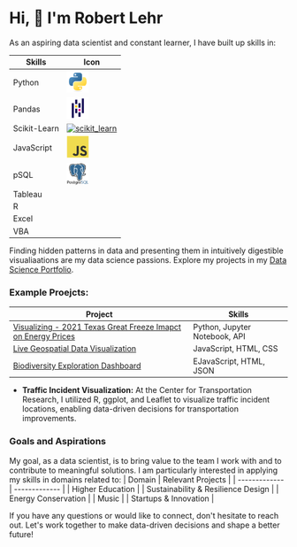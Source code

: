 <h1 align="left">Hi, 👋 I'm Robert Lehr</h1> 

As an aspiring data scientist and constant learner, I have built up skills in:

| Skills | Icon |
| ------------- | ------------- |
| Python | <a href="https://www.python.org" target="_blank" rel="noreferrer"> <img src="https://raw.githubusercontent.com/devicons/devicon/master/icons/python/python-original.svg" alt="python" width="40" height="40"/> </a> |
| Pandas | <a href="https://pandas.pydata.org/" target="_blank" rel="noreferrer"> <img src="https://raw.githubusercontent.com/devicons/devicon/2ae2a900d2f041da66e950e4d48052658d850630/icons/pandas/pandas-original.svg" alt="pandas" width="40" height="40"/> </a> |
| Scikit-Learn | <a href="https://scikit-learn.org/" target="_blank" rel="noreferrer"> <img src="https://upload.wikimedia.org/wikipedia/commons/0/05/Scikit_learn_logo_small.svg" alt="scikit_learn" width="40" height="40"/> </a> |
| JavaScript |  <a href="https://https://www.learn-js.org/" target="_blank" rel="noreferrer"> <img src="https://raw.githubusercontent.com/devicons/devicon/master/icons/javascript/javascript-original.svg" alt="javascript" width="40" height="40"/> </a> |
| pSQL | <a href="https://www.postgresql.org" target="_blank" rel="noreferrer"> <img src="https://raw.githubusercontent.com/devicons/devicon/master/icons/postgresql/postgresql-original-wordmark.svg" alt="postgresql" width="40" height="40"/> </a> |
| Tableau |
| R |
| Excel |
| VBA |
 
Finding hidden patterns in data and presenting them in intuitively digestible visualiaations are my data science passions. Explore my projects in my [Data Science Portfolio](https://github.com/robert-z-lehr?tab=repositories).

<h3 align="left"> Example Proejcts:</h3>

| Project  | Skills |
| ------------- | ------------- |
| [Visualizing - 2021 Texas Great Freeze Imapct on Energy Prices](https://github.com/robert-z-lehr/Visualizing-The-Great-Freeze-Texas-Energy-Prices)   | Python, Jupyter Notebook, API|
|[Live Geospatial Data Visualization](https://github.com/robert-z-lehr/Live-Geospatial-Data-Visualization)  |JavaScript, HTML, CSS|
| [Biodiversity Exploration Dashboard](https://github.com/robert-z-lehr/Biodiversity-Exploration-Dashboard) | EJavaScript, HTML, JSON |

- **Traffic Incident Visualization:** At the Center for Transportation Research, I utilized R, ggplot, and Leaflet to visualize traffic incident locations, enabling data-driven decisions for transportation improvements.

### Goals and Aspirations

My goal, as a data scientist, is to bring value to the team I work with and to contribute to meaningful solutions. I am particularly interested in applying my skills in domains related to:
| Domain | Relevant Projects |
| ------------- | ------------- |
| Higher Education |
| Sustainability & Resilience Design |
| Energy Conservation |
| Music |
| Startups & Innovation |

If you have any questions or would like to connect, don't hesitate to reach out. Let's work together to make data-driven decisions and shape a better future!
